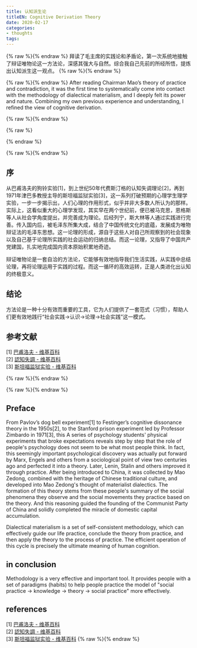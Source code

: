 ```yaml
---
title: 认知派生论
titleEN: Cognitive Derivation Theory
date: 2020-02-17
categories:
- thoughts
tags:
---
```




{% raw %}<span class=".zh">{% endraw %}
拜读了毛主席的实践论和矛盾论，第一次系统地接触了辩证唯物论这一方法论，深感其强大与自然。综合我自己先前的所经所悟，提炼出认知派生这一观点。
{% raw %}</span>{% endraw %}


{% raw %}<span class=".en">{% endraw %}
After reading Chairman Mao’s theory of practice and contradiction, it was the first time to systematically come into contact with the methodology of dialectical materialism, and I deeply felt its power and nature. Combining my own previous experience and understanding, I refined the view of cognitive derivation.

{% raw %}</span>{% endraw %}

<!--more-->


{% raw %}
<script>
	session.onload(function(){
		if(page.tran.getLang() == 'en'){
			tips.warning({
				title: 'Caution',
				position: 'topRight',
				message: 'This page was translated by Machine!!',
				buttons: [['<button>Show Original Page</button>', function (instance, toast) {
					page.tran.setLang('zh');
             		instance.hide({ transitionOut: 'fadeOut' }, toast, 'button');
        		}, true]]
			});
		}
	});
</script>
{% endraw %}

{% raw %}<span class=".zh">{% endraw %}

## 序
从巴甫洛夫的狗铃实验[1]，到上世纪50年代费斯汀格的认知失调理论[2]，再到1971年津巴多教授主导的斯坦福监狱实验[3]，这一系列打破预期的心理学生理学实验，一步一步揭示出，人们心理的作用形式，似乎并非大多数人所认为的那样。实际上，这看似重大的心理学发现，其实早在两个世纪前，便已被马克思，恩格斯等人从社会学角度提出，并完善成为理论。后经列宁，斯大林等人通过实践进行完善。传入国内后，被毛泽东所集大成，结合了中国传统文化的底蕴，发展成为唯物辩证法的毛泽东思想。这一论理的形成，源自于这些人对自己所观察到的社会现象以及自己基于论理所实践的社会运动的归纳总结。而这一论理，又指导了中国共产党建国，扎实地完成国内资本原始积累地奇迹。

辩证唯物论是一套自洽的方法论，它能够有效地指导我们生活实践，从实践中总结论理，再将论理运用于实践的过程。而这一循环的高效运转，正是人类进化出认知的终极意义。

## 结论
方法论是一种十分有效而重要的工具，它为人们提供了一套范式（习惯），帮助人们更有效地践行“社会实践->认识->论理->社会实践”这一模式。

## 参考文献
[1] [巴甫洛夫 - 维基百科](https://zh.wikipedia.org/wiki/%E5%B7%B4%E7%94%AB%E6%B4%9B%E5%A4%AB)   
[2] [認知失調 - 维基百科](https://zh.wikipedia.org/zh/%E8%AA%8D%E7%9F%A5%E5%A4%B1%E8%AA%BF)   
[3] [斯坦福监狱实验 - 维基百科](https://zh.wikipedia.org/zh-hans/%E6%96%AF%E5%9D%A6%E7%A6%8F%E7%9B%91%E7%8B%B1%E5%AE%9E%E9%AA%8C)   



{% raw %}</span>{% endraw %}

{% raw %}<span class=".en">{% endraw %}
## Preface
From Pavlov’s dog bell experiment[1] to Festinger’s cognitive dissonance theory in the 1950s[2], to the Stanford prison experiment led by Professor Zimbardo in 1971[3], this A series of psychology students' physical experiments that broke expectations reveals step by step that the role of people's psychology does not seem to be what most people think. In fact, this seemingly important psychological discovery was actually put forward by Marx, Engels and others from a sociological point of view two centuries ago and perfected it into a theory. Later, Lenin, Stalin and others improved it through practice. After being introduced to China, it was collected by Mao Zedong, combined with the heritage of Chinese traditional culture, and developed into Mao Zedong's thought of materialist dialectics. The formation of this theory stems from these people's summary of the social phenomena they observe and the social movements they practice based on the theory. And this reasoning guided the founding of the Communist Party of China and solidly completed the miracle of domestic capital accumulation.

Dialectical materialism is a set of self-consistent methodology, which can effectively guide our life practice, conclude the theory from practice, and then apply the theory to the process of practice. The efficient operation of this cycle is precisely the ultimate meaning of human cognition.

## in conclusion
Methodology is a very effective and important tool. It provides people with a set of paradigms (habits) to help people practice the model of "social practice -> knowledge -> theory -> social practice" more effectively.

## references
[1] [巴甫洛夫 - 维基百科](https://zh.wikipedia.org/wiki/%E5%B7%B4%E7%94%AB%E6%B4%9B%E5%A4%AB)   
[2] [認知失調 - 维基百科](https://zh.wikipedia.org/zh/%E8%AA%8D%E7%9F%A5%E5%A4%B1%E8%AA%BF)   
[3] [斯坦福监狱实验 - 维基百科](https://zh.wikipedia.org/zh-hans/%E6%96%AF%E5%9D%A6%E7%A6%8F%E7%9B%91%E7%8B%B1%E5%AE%9E%E9%AA%8C) 
{% raw %}</span>{% endraw %}